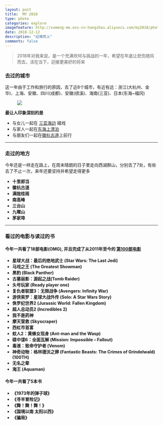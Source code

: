 ```yaml
---
layout: post
title:  MY 2018
type: photo
categories: explore
imagefeature: http://xumeng-me.oss-cn-hangzhou.aliyuncs.com/my2018/photos/IMG_4650.jpg?x-oss-process=image/resize,p_50
date: 2018-12-12
description: "迎难而上"
comments: false
---
```


> 2018年对我来说，是一个充满坎坷与挑战的一年，希望在年底让悲伤随风而去，活在当下，迎接更美好的将来


### 去过的城市

这一年由于工作和旅行的原因，去了近8个城市，有近有远：浙江(大杭州、金华)、上海、安徽、四川(成都)、安徽(绩溪)、海南(三亚)、日本(东海~福冈)

<figure>
	<a href="http://xumeng-me.oss-cn-hangzhou.aliyuncs.com/my2018/photos/Cities-2018.png?x-oss-process=image/resize,p_100"><img src="http://xumeng-me.oss-cn-hangzhou.aliyuncs.com/my2018/photos/Cities-2018.png?x-oss-process=image/resize,p_100"></a>
</figure>

**最让人印象深刻的是**
- 与女儿一起在 [三亚海边](https://xumeng.me/explore/sanya-2018) 嬉戏
- 与家人一起在[东海上漂泊](https://xumeng.me/explore/qots-japan)
- 与朋友们一起在[徽杭古道](https://xumeng.me/explore/huihang-hiking)上前行

----

### 走过的地方

今年还是一样走在路上，在周末晴朗的日子里走向西湖群山，分别去了7处，有些去了不止一次，来年还要坚持并希望走得更多

- **十里郎当**
- **徽杭古道**
- **满陇桂雨**
- **南高峰**
- **三台山**
- **九曜山**
- **茅家埠**

----

### 看过的电影与读过的书

#### 今年一共看了18部电影(OMG), 并且完成了从2011年至今的 [第100部电影](https://xumeng.me/relax/the-100th-movie)

- **星球大战：最后的绝地武士 (Star Wars: The Last Jedi)**
- **马戏之王 (The Greatest Showman)**
- **黑豹 (Black Panther)**
- **古墓丽影：源起之战(Tomb Raider)**
- **头号玩家 (Ready player one)**
- **复仇者联盟3：无限战争 (Avengers: Infinity War)**
- **游侠索罗：星球大战外传 (Solo: A Star Wars Story)**
- **侏罗纪世界2 (Jurassic World: Fallen Kingdom)**
- **超人总动员2 (Incredibles 2)**
- **我不是药神**
- **摩天营救 (Skyscraper)**
- **西虹市首富**
- **蚊人2：黄蜂女现身 (Ant-man and the Wasp)**
- **碟中谍6：全面瓦解 (Mission: Impossible – Fallout)**
- **毒液：致命守护者 (Venom)**
- **神奇动物：格林德沃之罪 (Fantastic Beasts: The Crimes of Grindelwald) (100TH)**
- **无名之辈**
- **海王 (Aquaman)**


#### 今年一共看了5本书

- **《1973年的弹子球》**
- **《寻羊冒险记》**
- **《舞！舞！舞！》**
- **《国境以南 太阳以西》**
- **《骗局》**